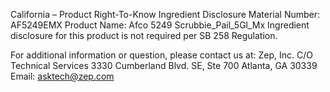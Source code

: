  
 
 
California – Product Right-To-Know Ingredient Disclosure 
Material Number: AF5249EMX 
Product Name: Afco 5249 Scrubbie_Pail_5Gl_Mx 
Ingredient disclosure for this product is not required per SB 258 Regulation. 
 
For additional information or question, please contact us at: 
Zep, Inc. 
C/O Technical Services 
3330 Cumberland Blvd. SE, Ste 700 
Atlanta, GA 30339 
Email: asktech@zep.com 
 
 
 
 
